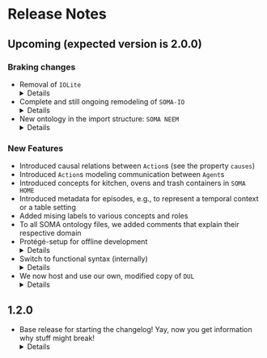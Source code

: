 # Release Notes

## Upcoming (expected version is 2.0.0)
### Braking changes
*   Removal of `IOLite`
    <details>
        <summary>Details</summary>
        <ul>
            <li>
                Reason: incompatible with <code>DUL-v32</code>
            </li>
            <li>
                Note: Some important concepts, e.g. <code>IOLite#DigitalResource</code>, are still referenced in the taxonomy for backwards-compatibility. If you are missing any crucial concepts/roles, let us know
            </li>
            <li>
                Ongoing effort to create a model of CRAM (see next point) will replace some of the IOLite taxonomy at some point
            </li>
        </ul>
    </details>
*   Complete and still ongoing remodeling of `SOMA-IO`
    <details>
        <summary>Details</summary>
        <ul>
            <li>
                Reason: Was in a primitive state; we need a better model of IO stuff to model CRAM
            </li>
            <li>
                Note: Removal/resorting of various concepts and roles. To the best of our knowledge, these should not have been in use anyway - please let us know if you are missing anything
            </li>
            <li>
                Contains classes and properties to model general software architecture (including algorithms, formal languages, interfaces and compatibility, types of software & running software instances)
            </li>
        </ul>
    </details>
*   New ontology in the import structure: `SOMA NEEM`
    <details>
        <summary>Details</summary>
        Some SOMA entities, e.g., <code>KynoDinamicData</code>, have been decided to be too specific for the basic SOMA ontology. These have been moved to <code>SOMA NEEM</code>, which is of course part of the collapsed SOMA version
    </details>
### New Features
*   Introduced causal relations between `Action`s (see the property `causes`)
*   Introduced `Action`s modeling communication between `Agent`s
*   Introduced concepts for kitchen, ovens and trash containers in `SOMA HOME`
*   Introduced metadata for episodes, e.g., to represent a temporal context or a table setting
*   Added mising labels to various concepts and roles
*   To all SOMA ontology files, we added comments that explain their respective domain
*   Protégé-setup for offline development
    <details>
        <summary>Details</summary>
        When opening SOMA locally from the cloned repository, Protégé will follow the IRI redirects in the catalog file from the same folder. There, we redirected the imports from the online version to the local version. This allows offline editing, while not changing anything when opening the ontologies via the IRI elsewhere
    </details>
*   Switch to functional syntax (internally)
    <details>
        <summary>Details</summary>
        We switched to the owl functional syntax format for the files <em>in git only</em> to support better readability when reviewing changes. The ontologies will still be published in the rdf xml format (as in all previous versions).  
    </details>
*   We now host and use our own, modified copy of `DUL`
    <details>
        <summary>Details</summary>
        <ul>
            <li>
                Reason: <code>DUL</code> is unreliable (e.g., down for a whole week and no one can open <code>SOMA</code>)
            </li>
            <li>
                As a side effect, we can make changes to <code>DUL</code>, if necessary (yes, we will be very careful)
                <ul>
                    <li>
                        Removed italian lables
                    </li>
                    <li>
                        Added missing annotations of `rdfs:isDefinedIn` (only for <code>DUL</code> concepts / roles)
                    </li>
                    <li>
                        Removed unnecessary annotations of author and date
                    </li>
                    <li>
                        Added missing english labels
                    </li>
                </ul>
            </li>
        </ul>
    </details>
## 1.2.0
*   Base release for starting the changelog! Yay, now you get information why stuff might break!
    <details>
        <summary>Details</summary>
        The SOMA ontologies can now be accessed via a version IRI, e.g., <a href="http://www.ease-crc.org/ont/1.2.0/SOMA-STATE.owl">http://www.ease-crc.org/ont/1.2.0/SOMA-STATE.owl</a>. These are guaranteed to stay the way they are. The basic ontology IRI, e.g., <a href="http://www.ease-crc.org/ont/SOMA-STATE.owl">http://www.ease-crc.org/ont/SOMA-STATE.owl</a>, now refers to the latest version that is available (not neccessary associated to a stable release), and is referred to "Upcoming" at the top!
    </details>